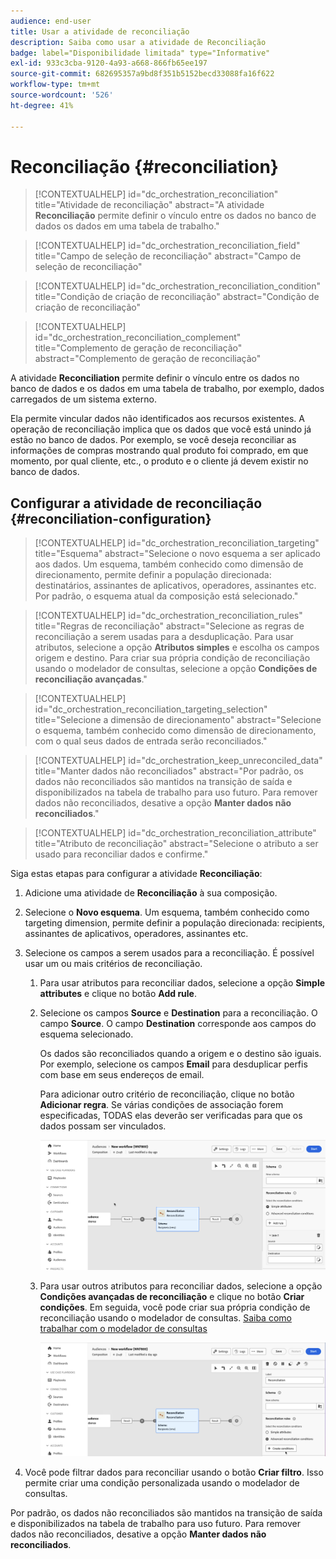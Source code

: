 ```yaml
---
audience: end-user
title: Usar a atividade de reconciliação
description: Saiba como usar a atividade de Reconciliação
badge: label="Disponibilidade limitada" type="Informative"
exl-id: 933c3cba-9120-4a93-a668-866fb65ee197
source-git-commit: 682695357a9bd8f351b5152becd33088fa16f622
workflow-type: tm+mt
source-wordcount: '526'
ht-degree: 41%

---
```


# Reconciliação {#reconciliation}

>[!CONTEXTUALHELP]
>id="dc_orchestration_reconciliation"
>title="Atividade de reconciliação"
>abstract="A atividade **Reconciliação** permite definir o vínculo entre os dados no banco de dados os dados em uma tabela de trabalho."

>[!CONTEXTUALHELP]
>id="dc_orchestration_reconciliation_field"
>title="Campo de seleção de reconciliação"
>abstract="Campo de seleção de reconciliação"

>[!CONTEXTUALHELP]
>id="dc_orchestration_reconciliation_condition"
>title="Condição de criação de reconciliação"
>abstract="Condição de criação de reconciliação"

>[!CONTEXTUALHELP]
>id="dc_orchestration_reconciliation_complement"
>title="Complemento de geração de reconciliação"
>abstract="Complemento de geração de reconciliação"

A atividade **Reconciliation** permite definir o vínculo entre os dados no banco de dados e os dados em uma tabela de trabalho, por exemplo, dados carregados de um sistema externo.

<!--For example, the **Reconciliation** activity can be placed after a **Load file** activity to import non-standard data into the database. In this case, the **Reconciliation** activity lets you define the link between the data in the Adobe Campaign database and the data in the work table.-->

Ela permite vincular dados não identificados aos recursos existentes. A operação de reconciliação implica que os dados que você está unindo já estão no banco de dados. Por exemplo, se você deseja reconciliar as informações de compras mostrando qual produto foi comprado, em que momento, por qual cliente, etc., o produto e o cliente já devem existir no banco de dados.

## Configurar a atividade de reconciliação {#reconciliation-configuration}

>[!CONTEXTUALHELP]
>id="dc_orchestration_reconciliation_targeting"
>title="Esquema"
>abstract="Selecione o novo esquema a ser aplicado aos dados. Um esquema, também conhecido como dimensão de direcionamento, permite definir a população direcionada: destinatários, assinantes de aplicativos, operadores, assinantes etc. Por padrão, o esquema atual da composição está selecionado."

>[!CONTEXTUALHELP]
>id="dc_orchestration_reconciliation_rules"
>title="Regras de reconciliação"
>abstract="Selecione as regras de reconciliação a serem usadas para a desduplicação. Para usar atributos, selecione a opção **Atributos simples** e escolha os campos origem e destino. Para criar sua própria condição de reconciliação usando o modelador de consultas, selecione a opção **Condições de reconciliação avançadas**."

>[!CONTEXTUALHELP]
>id="dc_orchestration_reconciliation_targeting_selection"
>title="Selecione a dimensão de direcionamento"
>abstract="Selecione o esquema, também conhecido como dimensão de direcionamento, com o qual seus dados de entrada serão reconciliados."

>[!CONTEXTUALHELP]
>id="dc_orchestration_keep_unreconciled_data"
>title="Manter dados não reconciliados"
>abstract="Por padrão, os dados não reconciliados são mantidos na transição de saída e disponibilizados na tabela de trabalho para uso futuro. Para remover dados não reconciliados, desative a opção **Manter dados não reconciliados**."

>[!CONTEXTUALHELP]
>id="dc_orchestration_reconciliation_attribute"
>title="Atributo de reconciliação"
>abstract="Selecione o atributo a ser usado para reconciliar dados e confirme."

Siga estas etapas para configurar a atividade **Reconciliação**:

1. Adicione uma atividade de **Reconciliação** à sua composição.

1. Selecione o **Novo esquema**. Um esquema, também conhecido como targeting dimension, permite definir a população direcionada: recipients, assinantes de aplicativos, operadores, assinantes etc.

1. Selecione os campos a serem usados para a reconciliação. É possível usar um ou mais critérios de reconciliação.

   1. Para usar atributos para reconciliar dados, selecione a opção **Simple attributes** e clique no botão **Add rule**.
   1. Selecione os campos **Source** e **Destination** para a reconciliação. O campo **Source**. O campo **Destination** corresponde aos campos do esquema selecionado.

      Os dados são reconciliados quando a origem e o destino são iguais. Por exemplo, selecione os campos **Email** para desduplicar perfis com base em seus endereços de email.

      Para adicionar outro critério de reconciliação, clique no botão **Adicionar regra**. Se várias condições de associação forem especificadas, TODAS elas deverão ser verificadas para que os dados possam ser vinculados.

      ![](../assets/reconciliation-rules.png)

   1. Para usar outros atributos para reconciliar dados, selecione a opção **Condições avançadas de reconciliação** e clique no botão **Criar condições**. Em seguida, você pode criar sua própria condição de reconciliação usando o modelador de consultas. [Saiba como trabalhar com o modelador de consultas](../../query/query-modeler-overview.md)

      ![](../assets/reconciliation-advanced.png)

1. Você pode filtrar dados para reconciliar usando o botão **Criar filtro**. Isso permite criar uma condição personalizada usando o modelador de consultas.

Por padrão, os dados não reconciliados são mantidos na transição de saída e disponibilizados na tabela de trabalho para uso futuro. Para remover dados não reconciliados, desative a opção **Manter dados não reconciliados**.

<!--
## Example {#reconciliation-example}

The following example demonstrates a workflow that creates an audience of profiles directly from an imported file containing new clients. It is made up of the following activities:

The workflow is designed as follows:

![](../assets/workflow-reconciliation-sample-1.0.png)

 
It is built with the following activities:

* A [Load file](load-file.md) activity uploads a file containing profiles data that were extracted from an external tool.

    For example:

    ```
    lastname;firstname;email;birthdate;
    JACKMAN;Megan;megan.jackman@testmail.com;07/08/1975;
    PHILLIPS;Edward;phillips@testmail.com;09/03/1986;
    WEAVER;Justin;justin_w@testmail.com;11/15/1990;
    MARTIN;Babe;babeth_martin@testmail.net;11/25/1964;
    REESE;Richard;rreese@testmail.com;02/08/1987;
    ```

* A **Reconciliation** activity which identifies the incoming data as profiles, by using the **email** and **Date of birth** fields as reconciliation criteria.

    ![](../assets/workflow-reconciliation-sample-1.1.png)

* A [Save audience](save-audience.md) activity to create a new audience based on these updates. You can also replace the **Save audience** activity by an **End** activity if no specific audience needs to be created or updated. Recipient profiles are updated in any case when you run the workflow.


## Compatibility {#reconciliation-compat}

The **Reconciliation** activity does not exist in the Client console. All **Enrichments** activities created in the Client console with the reconciliation options enabled are displayed as **Reconciliation** activities in Campaign Web user interface.
-->
